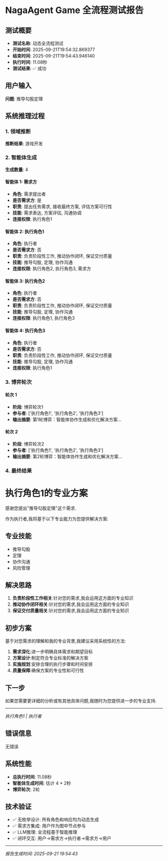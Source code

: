# NagaAgent Game 全流程测试报告

## 测试概要
- **测试名称**: 动态全流程测试
- **开始时间**: 2025-09-21T19:54:32.869377
- **结束时间**: 2025-09-21T19:54:43.946140
- **执行时间**: 11.08秒
- **测试结果**: ✅ 成功

## 用户输入
**问题**: 推导勾股定理

## 系统推理过程

### 1. 领域推断
**推断结果**: 游戏开发

### 2. 智能体生成
**生成数量**: 4

#### 智能体 1: 需求方
- **角色**: 需求提出者
- **是否需求方**: 是
- **职责**: 提出任务需求, 接收最终方案, 评估方案可行性
- **技能**: 需求表达, 方案评估, 沟通协调
- **连接权限**: 执行角色1

#### 智能体 2: 执行角色1
- **角色**: 执行者
- **是否需求方**: 否
- **职责**: 负责阶段性工作, 推动协作闭环, 保证交付质量
- **技能**: 推导勾股, 定理, 协作沟通
- **连接权限**: 执行角色2, 执行角色3, 需求方

#### 智能体 3: 执行角色2
- **角色**: 执行者
- **是否需求方**: 否
- **职责**: 负责阶段性工作, 推动协作闭环, 保证交付质量
- **技能**: 推导勾股, 定理, 协作沟通
- **连接权限**: 执行角色1, 执行角色3

#### 智能体 4: 执行角色3
- **角色**: 执行者
- **是否需求方**: 否
- **职责**: 负责阶段性工作, 推动协作闭环, 保证交付质量
- **技能**: 推导勾股, 定理, 协作沟通
- **连接权限**: 执行角色1

### 3. 博弈轮次

#### 轮次 1
- **阶段**: 博弈轮次1
- **参与者**: ['执行角色1', '执行角色2', '执行角色3']
- **输出摘要**: 第1轮博弈：智能体协作生成和优化解决方案...

#### 轮次 2
- **阶段**: 博弈轮次2
- **参与者**: ['执行角色1', '执行角色2', '执行角色3']
- **输出摘要**: 第2轮博弈：智能体协作生成和优化解决方案...

### 4. 最终结果
# 执行角色1的专业方案

感谢您提出"推导勾股定理"这个需求.

作为执行者,我将基于以下专业能力为您提供解决方案:
## 专业技能
- 推导勾股
- 定理
- 协作沟通
- 风险管理

## 解决思路
1. **负责阶段性工作相关**:针对您的需求,我会运用这方面的专业知识
2. **推动协作闭环相关**:针对您的需求,我会运用这方面的专业知识
3. **保证交付质量相关**:针对您的需求,我会运用这方面的专业知识

## 初步方案
基于对您需求的理解和我的专业背景,我建议采用系统性的方法:

1. **需求深化**:进一步明确具体需求和期望目标
2. **方案设计**:制定符合专业标准的解决方案
3. **实施规划**:安排合理的执行步骤和时间安排
4. **质量保障**:确保方案的专业性和可行性

## 下一步
如果您需要更详细的分析或有其他具体问题,我随时为您提供进一步的专业支持.

---
*执行角色1 | 执行者*

## 错误信息
无错误

## 系统性能
- **总执行时间**: 11.08秒
- **智能体生成时间**: 估计 4 * 2秒
- **博弈轮次**: 2轮

## 技术验证
- ✅ 无枚举设计: 所有角色和响应均为动态生成
- ✅ 需求方集成: 用户作为图中节点参与
- ✅ LLM推理: 全流程基于智能推理
- ✅ 闭环交互: 用户→需求方→执行者→需求方→用户

---
*报告生成时间: 2025-09-21 19:54:43*
